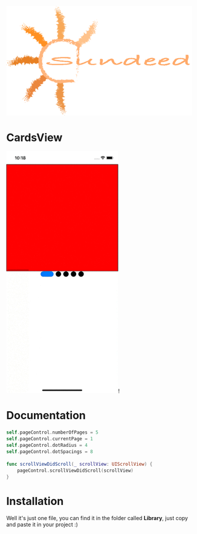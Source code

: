 ![Sundeed](https://raw.githubusercontent.com/noursandid/PageControl/master/SundeedLogo.png)

# CardsView

![Example1](https://raw.githubusercontent.com/noursandid/PageControl/master/screenshots/Example1.gif)!

# Documentation

```swift
self.pageControl.numberOfPages = 5
self.pageControl.currentPage = 1
self.pageControl.dotRadius = 4
self.pageControl.dotSpacings = 8

func scrollViewDidScroll(_ scrollView: UIScrollView) {
    pageControl.scrollViewDidScroll(scrollView)
}
```
# Installation

Well it's just one file, you can find it in the folder called **Library**, just copy and paste it in your project :)
